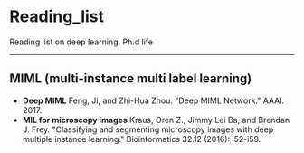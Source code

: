 # Reading_list
Reading list on deep learning.  Ph.d life

***
## MIML (multi-instance multi label learning)
* **Deep MIML** Feng, Ji, and Zhi-Hua Zhou. "Deep MIML Network." AAAI. 2017.
* **MIL for microscopy images** Kraus, Oren Z., Jimmy Lei Ba, and Brendan J. Frey. "Classifying and segmenting microscopy images with deep multiple instance learning." Bioinformatics 32.12 (2016): i52-i59.

